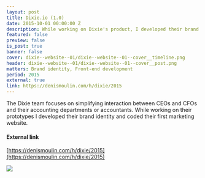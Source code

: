 ```yaml
---
layout: post
title: Dixie.io (1.0)
date: 2015-10-01 00:00:00 Z
description: While working on Dixie's product, I developed their brand identity and coded their marketing website.
featured: false
preview: false
is_post: true
banner: false
cover: dixie--website--01/dixie--website--01--cover__timeline.png
header: dixie--website--01/dixie--website--01--cover__post.png
matters: Brand identity, Front-end development
period: 2015
external: true
link: https://denismoulin.com/h/dixie/2015
---
```


The Dixie team focuses on simplifying interaction between CEOs and CFOs and their accounting departments or accountants. While working on their prototypes I developed their brand identity and coded their first marketing website.

#### External link

[https://denismoulin.com/h/dixie/2015](https://denismoulin.com/h/dixie/2015)

![](../../assets/images/posts/dixie--website--01/dixie--website--01--content--0.png)
